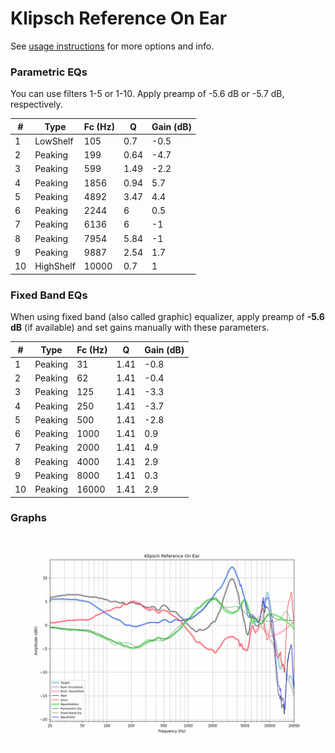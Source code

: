 # Klipsch Reference On Ear
See [usage instructions](https://github.com/jaakkopasanen/AutoEq#usage) for more options and info.

### Parametric EQs
You can use filters 1-5 or 1-10. Apply preamp of -5.6 dB or -5.7 dB, respectively.

|   # | Type      |   Fc (Hz) |    Q |   Gain (dB) |
|-----|-----------|-----------|------|-------------|
|   1 | LowShelf  |       105 | 0.7  |        -0.5 |
|   2 | Peaking   |       199 | 0.64 |        -4.7 |
|   3 | Peaking   |       599 | 1.49 |        -2.2 |
|   4 | Peaking   |      1856 | 0.94 |         5.7 |
|   5 | Peaking   |      4892 | 3.47 |         4.4 |
|   6 | Peaking   |      2244 | 6    |         0.5 |
|   7 | Peaking   |      6136 | 6    |        -1   |
|   8 | Peaking   |      7954 | 5.84 |        -1   |
|   9 | Peaking   |      9887 | 2.54 |         1.7 |
|  10 | HighShelf |     10000 | 0.7  |         1   |

### Fixed Band EQs
When using fixed band (also called graphic) equalizer, apply preamp of **-5.6 dB** (if available) and set gains manually with these parameters.

|   # | Type    |   Fc (Hz) |    Q |   Gain (dB) |
|-----|---------|-----------|------|-------------|
|   1 | Peaking |        31 | 1.41 |        -0.8 |
|   2 | Peaking |        62 | 1.41 |        -0.4 |
|   3 | Peaking |       125 | 1.41 |        -3.3 |
|   4 | Peaking |       250 | 1.41 |        -3.7 |
|   5 | Peaking |       500 | 1.41 |        -2.8 |
|   6 | Peaking |      1000 | 1.41 |         0.9 |
|   7 | Peaking |      2000 | 1.41 |         4.9 |
|   8 | Peaking |      4000 | 1.41 |         2.9 |
|   9 | Peaking |      8000 | 1.41 |         0.3 |
|  10 | Peaking |     16000 | 1.41 |         2.9 |

### Graphs
![](./Klipsch%20Reference%20On%20Ear.png)
